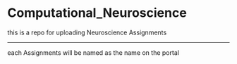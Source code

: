 # Computational_Neuroscience

this is a repo for uploading Neuroscience Assignments

---

each Assignments will be named as the name on the portal



